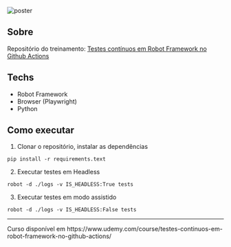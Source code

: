 ![poster](./.github/poster.png)

## Sobre

Repositório do treinamento: [Testes contínuos em Robot Framework no Github Actions](https://www.udemy.com/course/testes-continuos-em-robot-framework-no-github-actions/)

## Techs
- Robot Framework
- Browser (Playwright)
- Python

## Como executar

1. Clonar o repositório, instalar as dependências
```
pip install -r requirements.text
```

2. Executar testes em Headless
```
robot -d ./logs -v IS_HEADLESS:True tests
```

3. Executar testes em modo assistido
```
robot -d ./logs -v IS_HEADLESS:False tests
```

<hr>
Curso disponível em https://www.udemy.com/course/testes-continuos-em-robot-framework-no-github-actions/ 